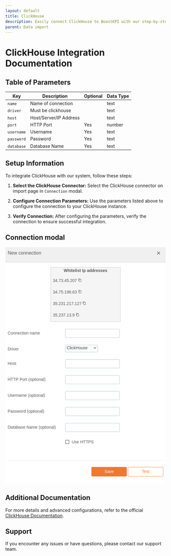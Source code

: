 ```yaml
---
layout: default
title: ClickHouse
description: Easily connect ClickHouse to BoostKPI with our step-by-step guide. Enable root-cause analysis and granular alerts on KPI changes.
parent: Data import
---
```


# ClickHouse Integration Documentation

## Table of Parameters

| Key        | Description            | Optional | Data Type |
|------------|------------------------|----------|-----------|
| `name`     | Name of connection     |          | text      |
| `driver`   | Must be clickhouse     |          | text      |
| `host`     | Host/Server/IP Address |          | text      |
| `port`     | HTTP Port              | Yes      | number    |
| `username` | Username               | Yes      | text      |
| `password` | Password               | Yes      | text      |
| `database` | Database Name          | Yes      | text      |

## Setup Information

To integrate ClickHouse with our system, follow these steps:

1. **Select the ClickHouse Connector:** Select the ClickHouse connector on import page
   in `Connection` modal.

2. **Configure Connection Parameters:** Use the parameters listed above to configure the connection
   to your ClickHouse
   instance.

3. **Verify Connection:** After configuring the parameters, verify the connection to ensure
   successful integration.

## Connection modal

![ClickHouse Integration](../../../images/integration/clickhouse-integration.png)

## Additional Documentation

For more details and advanced configurations, refer to the
official [ClickHouse Documentation](https://clickhouse.com/docs/en/intro).

## Support

If you encounter any issues or have questions, please contact our support team.
